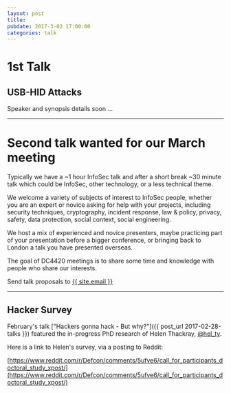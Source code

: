 ```yaml
---
layout: post
title:
pubdate: 2017-3-02 17:00:00
categories: talk
---
```


# 1st Talk

##  USB-HID Attacks

Speaker and synopsis details soon ...

<hr>

# Second talk wanted for our March meeting

Typically we have a ~1 hour InfoSec talk and after a short break ~30 minute talk which could be InfoSec, other technology, or a less technical theme.

We welcome a variety of subjects of interest to InfoSec people, whether you are an expert or novice asking for help with your projects, including security techniques, cryptography, incident response, law & policy, privacy, safety, data protection, social context, social engineering.

We host a mix of experienced and novice presenters, maybe practicing part of your presentation before a bigger conference, or bringing back to London a talk you have presented overseas.

The goal of DC4420 meetings is to share some time and knowledge with people who share our interests.

Send talk proposals to <a href="mailto:{{ site.email }}">{{ site.email }}</a>

<hr>

## Hacker Survey 

February's talk ["Hackers gonna hack - But why?"]({{ post_url 2017-02-28-talks }}) featured the in-progress PhD research of Helen Thackray, [@hel_ty](https://twitter.com/hel_ty).

Here is a link to Helen's survey, via a posting to Reddit:

[https://www.reddit.com/r/Defcon/comments/5ufve6/call_for_participants_doctoral_study_xpost/](https://www.reddit.com/r/Defcon/comments/5ufve6/call_for_participants_doctoral_study_xpost/)



